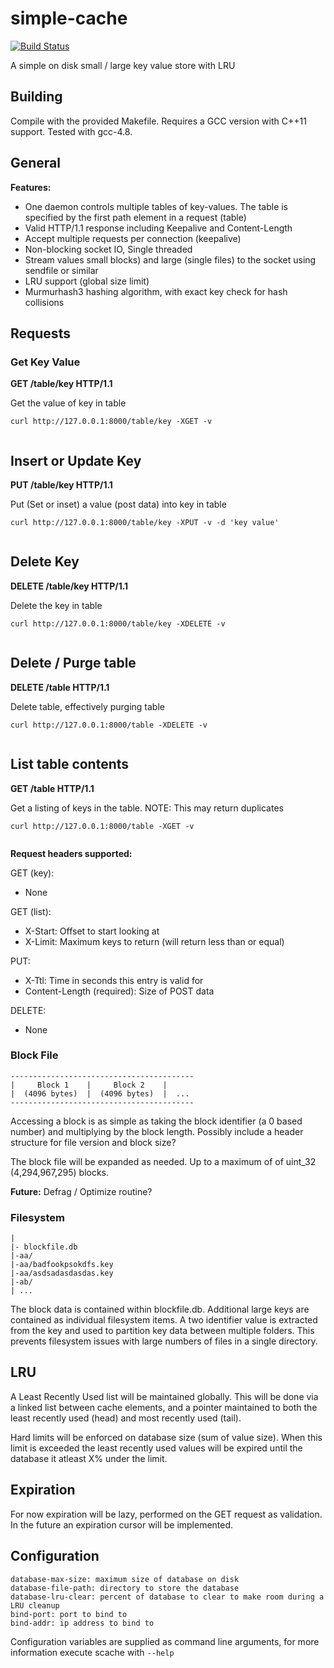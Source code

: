 simple-cache
============

[![Build Status](https://travis-ci.org/splitice/simple-cache.svg?branch=master)](https://travis-ci.org/splitice/simple-cache)

A simple on disk small / large key value store with LRU

## Building
Compile with the provided Makefile. Requires a GCC version with C++11 support. Tested with gcc-4.8.

## General
**Features:**
 - One daemon controls multiple tables of key-values. The table is specified by the first path element in a request (table)
 - Valid HTTP/1.1 response including Keepalive and Content-Length
 - Accept multiple requests per connection (keepalive)
 - Non-blocking socket IO, Single threaded
 - Stream values small blocks) and large (single files) to the socket using sendfile or similar
 - LRU support (global size limit)
 - Murmurhash3 hashing algorithm, with exact key check for hash collisions
  
## Requests

### Get Key Value
**GET /table/key HTTP/1.1**

Get the value of key in table
```
curl http://127.0.0.1:8000/table/key -XGET -v
```
```

```

## Insert or Update Key
**PUT /table/key HTTP/1.1**

Put (Set or inset) a value (post data) into key in table
```
curl http://127.0.0.1:8000/table/key -XPUT -v -d 'key value'
```
```

```

## Delete Key
**DELETE /table/key HTTP/1.1**

Delete the key in table
```
curl http://127.0.0.1:8000/table/key -XDELETE -v
```
```

```

## Delete / Purge table
**DELETE /table HTTP/1.1**

Delete table, effectively purging table
```
curl http://127.0.0.1:8000/table -XDELETE -v
```
```

```

## List table contents
**GET /table HTTP/1.1**

Get a listing of keys in the table. NOTE: This may return duplicates
```
curl http://127.0.0.1:8000/table -XGET -v
```
```

```

**Request headers supported:**

GET (key): 
 - None

GET (list): 
 - X-Start: Offset to start looking at
 - X-Limit: Maximum keys to return (will return less than or equal)

PUT:
 - X-Ttl: Time in seconds this entry is valid for
 - Content-Length (required): Size of POST data

DELETE:
 - None

### Block File
```
-----------------------------------------
|     Block 1    |     Block 2    |
|  (4096 bytes)  |  (4096 bytes)  |  ...
-----------------------------------------
```
Accessing a block is as simple as taking the block identifier (a 0 based number) and multiplying by the block length. Possibly include a header structure for file version and block size?

The block file will be expanded as needed. Up to a maximum of of uint_32 (4,294,967,295) blocks.

**Future:** Defrag / Optimize routine?

### Filesystem
```
|
|- blockfile.db
|-aa/
|-aa/badfookpsokdfs.key
|-aa/asdsadasdasdas.key
|-ab/
| ...
```
The block data is contained within blockfile.db. Additional large keys are contained as individual filesystem items. A two identifier value is extracted from the key and used to partition key data between multiple folders. This prevents filesystem issues with large numbers of files in a single directory.

## LRU
A Least Recently Used list will be maintained globally. This will be done via a linked list between cache elements, and a pointer maintained to both the least recently used (head) and most recently used (tail).

Hard limits will be enforced on database size (sum of value size). When this limit is exceeded the least recently used values will be expired until the database it atleast X% under the limit.

## Expiration
For now expiration will be lazy, performed on the GET request as validation. In the future an expiration cursor will be implemented.

## Configuration
```
database-max-size: maximum size of database on disk
database-file-path: directory to store the database
database-lru-clear: percent of database to clear to make room during a LRU cleanup
bind-port: port to bind to
bind-addr: ip address to bind to
```

Configuration variables are supplied as command line arguments, for more information execute scache with ```--help```
